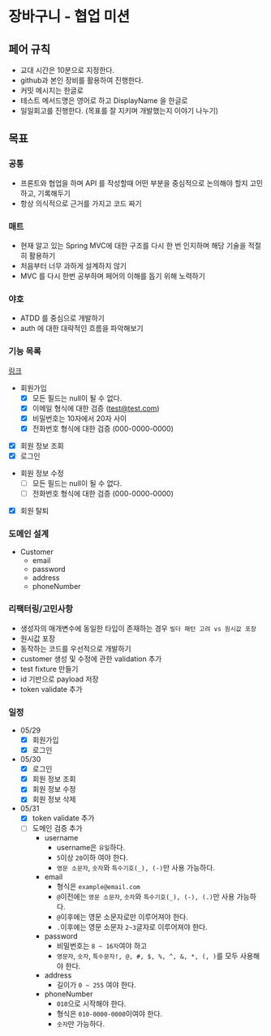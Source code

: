 # 장바구니 - 협업 미션

## 페어 규칙

- 교대 시간은 10분으로 지정한다.
- github과 본인 장비를 활용하여 진행한다.
- 커밋 메시지는 한글로
- 테스트 메서드명은 영어로 하고 DisplayName 을 한글로
- 일일회고를 진행한다. (목표를 잘 지키며 개발했는지 이야기 나누기)

## 목표

### 공통

- 프론트와 협업을 하며 API 를 작성할때 어떤 부분을 중심적으로 논의해야 할지 고민하고, 기록해두기
- 항상 의식적으로 근거를 가지고 코드 짜기

### 매트

- 현재 알고 있는 Spring MVC에 대한 구조를 다시 한 번 인지하며 해당 기술을 적절히 활용하기
- 처음부터 너무 과하게 설계하지 않기
- MVC 를 다시 한번 공부하며 페어의 이해를 돕기 위해 노력하기

### 야호

- ATDD 를 중심으로 개발하기
- auth 에 대한 대략적인 흐름을 파악해보기

### 기능 목록

[링크](https://www.notion.so/0f0d2f9b1c4b4f6cb02b0f7215f8cccc)

- 회원가입
    - [x] 모든 필드는 null이 될 수 없다.
    - [x] 이메일 형식에 대한 검증 (test@test.com)
    - [x] 비밀번호는 10자에서 20자 사이
    - [x] 전화번호 형식에 대한 검증 (000-0000-0000)
- [x] 회원 정보 조회
- [x] 로그인
- 회원 정보 수정
    - [ ] 모든 필드는 null이 될 수 없다.
    - [ ] 전화번호 형식에 대한 검증 (000-0000-0000)
- [x] 회원 탈퇴

### 도메인 설계

- Customer
    - email
    - password
    - address
    - phoneNumber

### 리팩터링/고민사항

- 생성자의 매개변수에 동일한 타입이 존재하는 경우 `빌더 패턴 고려 vs 원시값 포장`
- 원시값 포장
- 동작하는 코드를 우선적으로 개발하기
- customer 생성 및 수정에 관한 validation 추가
- test fixture 만들기
- id 기반으로 payload 저장
- token validate 추가

### 일정

- 05/29
    - [x] 회원가입
    - [x] 로그인

- 05/30
    - [x] 로그인
    - [x] 회원 정보 조회
    - [x] 회원 정보 수정
    - [x] 회원 정보 삭제

- 05/31
    - [x] token validate 추가
    - [ ] 도메인 검증 추가
        - username
            - username은 `유일`하다.
            - `5`이상 `20`이하 여야 한다.
            - `영문 소문자`, `숫자`와 `특수기호(_), (-)`만 사용 가능하다.
        - email
            - 형식은 `example@email.com`
            - `@`이전에는 `영문 소문자`, `숫자`와 `특수기호(_), (-), (.)`만 사용 가능하다.
            - `@`이후에는 영문 소문자로만 이루어져야 한다.
            - `.`이후에는 영문 소문자 `2~3`글자로 이루어져야 한다.
        - password
            - 비밀번호는 `8 ~ 16자`여야 하고
            - `영문자`, `숫자`, `특수문자!, @, #, $, %, ^, &, *, (, )`를 모두 사용해야 한다.
        - address
            - 길이가 `0 ~ 255` 여야 한다.
        - phoneNumber
            - `010`으로 시작해야 한다.
            - 형식은 `010-0000-0000`이여야 한다.
            - `숫자`만 가능하다.
